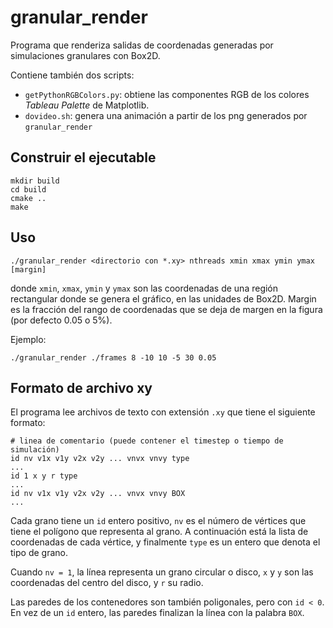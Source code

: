 # granular_render

Programa que renderiza salidas de coordenadas generadas por simulaciones granulares con Box2D.

Contiene también dos scripts:
- `getPythonRGBColors.py`: obtiene las componentes RGB de los colores *Tableau Palette* de Matplotlib.
- `dovideo.sh`: genera una animación a partir de los png generados por `granular_render`

## Construir el ejecutable

```
mkdir build
cd build
cmake ..
make 
```
## Uso 

    ./granular_render <directorio con *.xy> nthreads xmin xmax ymin ymax [margin]

donde `xmin`, `xmax`, `ymin` y `ymax` son las coordenadas de una región rectangular donde se 
genera el gráfico, en las unidades de Box2D. Margin es la fracción del rango de coordenadas
que se deja de margen en la figura (por defecto 0.05 o 5%).

Ejemplo: 

    ./granular_render ./frames 8 -10 10 -5 30 0.05

## Formato de archivo xy 

El programa lee archivos de texto con extensión `.xy` que tiene el siguiente formato:

```
# linea de comentario (puede contener el timestep o tiempo de simulación)
id nv v1x v1y v2x v2y ... vnvx vnvy type
...
id 1 x y r type
...
id nv v1x v1y v2x v2y ... vnvx vnvy BOX
...
```
Cada grano tiene un `id` entero positivo, `nv` es el número de vértices que tiene el polígono 
que representa al grano. A continuación está la lista de coordenadas de cada vértice,
y finalmente `type` es un entero que denota el tipo de grano.

Cuando `nv = 1`, la línea representa un grano circular o disco, `x` y `y` son las coordenadas
del centro del disco, y `r` su radio.

Las paredes de los contenedores son también poligonales, pero con `id < 0`. En vez 
de un `id` entero, las paredes finalizan la línea con la palabra `BOX`.
